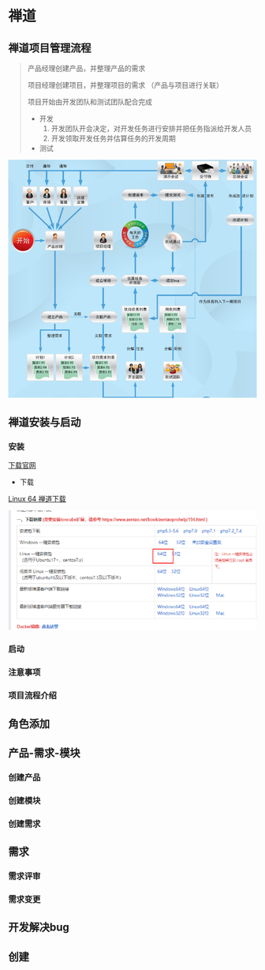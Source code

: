 # 禅道

## 禅道项目管理流程

> 产品经理创建产品，并整理产品的需求
>
> 项目经理创建项目，并整理项目的需求 （产品与项目进行关联）
>
> 项目开始由开发团队和测试团队配合完成
>
> - 开发
>   1. 开发团队开会决定，对开发任务进行安排并把任务指派给开发人员
>   2. 开发领取开发任务并估算任务的开发周期
> - 测试

![image.png](./assets/1649993378593-image.png)

## 禅道安装与启动

### 安装

[下载官网](https://www.zentao.net/download/max3.0-80658.html)

* 下载

[Linux 64 禅道下载](https://dl.cnezsoft.com/zentao/max3.0/ZenTaoPMS.max3.0.zbox_64.tar.gz)

![image.png](./assets/1650547162596-image.png)

### 启动

### 注意事项

### 项目流程介绍

## 角色添加

## 产品-需求-模块

### 创建产品

### 创建模块

### 创建需求

## 需求

### 需求评审

### 需求变更

## 开发解决bug

## 创建
